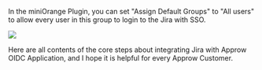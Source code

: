 <IntegrationDetailCard title="设置用户分组">

In the miniOrange Plugin, you can set "Assign Default Groups" to "All users" to allow every user in this group to login to the Jira with SSO.

![](~@imagesZhCn/integration/jira/step4.png)

Here are all contents of the core steps about integrating Jira with Approw OIDC Application, and I hope it is helpful for every Approw Customer.

</IntegrationDetailCard>
